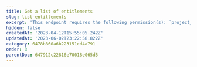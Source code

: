```yaml
---
title: Get a list of entitlements
slug: list-entitlements
excerpt: 'This endpoint requires the following permission(s): `project_configuration:entitlements:read`.'
hidden: false
createdAt: '2023-04-12T15:55:05.242Z'
updatedAt: '2023-06-02T23:22:58.822Z'
category: 6478b860a6b223151cd4a791
order: 3
parentDoc: 647912c22816e70018e065d5
---
```

